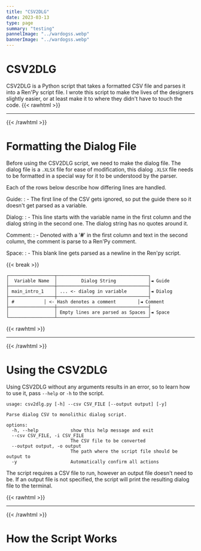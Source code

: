 ```yaml
---
title: "CSV2DLG"
date: 2023-03-13
type: page
summary: "testing"
pannelImage: "../wardogss.webp"
bannerImage: "../wardogss.webp"
---
```

# CSV2DLG
CSV2DLG is a Python script that takes a formatted CSV file and parses it into a Ren'Py script file.
I wrote this script to make the lives of the designers slightly easier, or at least make it to where they didn't have to touch the code.
{{< rawhtml >}}<hr class="dots">{{< /rawhtml >}}
# Formatting the Dialog File
Before using the CSV2DLG script, we need to make the dialog file. The dialog file is a `.XLSX` file for ease of modification, this dialog `.XLSX` file needs to be formatted in a special way for it to be understood by the parser.

Each of the rows below describe how differing lines are handled.

Guide:
: - The first line of the CSV gets ignored, so put the guide there so it doesn't get parsed as a variable.

Dialog:
: - This line starts with the variable name in the first column and the dialog string in the second one. The dialog string has no quotes around it.

Comment:
: - Denoted with a '**#**' in the first column and text in the second column, the comment is parse to a Ren'Py comment.

Space:
: - This blank line gets parsed as a newline in the Ren'py script.

{{< break >}}
```plaintext
┌─────────────────┬──────────────────────────────────┐
│  Variable Name  │         Dialog String            │◄ Guide
├─────────────────┼──────────────────────────────────┤
│ main_intro_1    │ ... <- dialog in variable        │◄ Dialog
├─────────────────┼──────────────────────────────────┤
│ #	          │ <- Hash denotes a comment        │◄ Comment
├─────────────────┼──────────────────────────────────┤
│                 │ Empty lines are parsed as Spaces │◄ Space
└─────────────────┴──────────────────────────────────┘
```
{{< rawhtml >}}<hr class="dots">{{< /rawhtml >}}
# Using the CSV2DLG
Using CSV2DLG without any arguments results in an error, so to learn how to use it, pass `--help` or `-h` to the script.
```plaintext
usage: csv2dlg.py [-h] --csv CSV_FILE [--output output] [-y]

Parse dialog CSV to monolithic dialog script.

options:
  -h, --help            show this help message and exit
  --csv CSV_FILE, -i CSV_FILE
                        The CSV file to be converted
  --output output, -o output
                        The path where the script file should be output to
  -y                    Automatically confirm all actions
```
The script requires a CSV file to run, however an output file doesn't need to be. If an output file is not specified, the script will print the resulting dialog file to the terminal.

{{< rawhtml >}}<hr class="dots">{{< /rawhtml >}}

# How the Script Works
